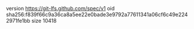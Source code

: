version https://git-lfs.github.com/spec/v1
oid sha256:f839f66c9a36ca8a5ee22e0bade3e9792a77611341a06cf6c49e2242971fe1bb
size 10418
